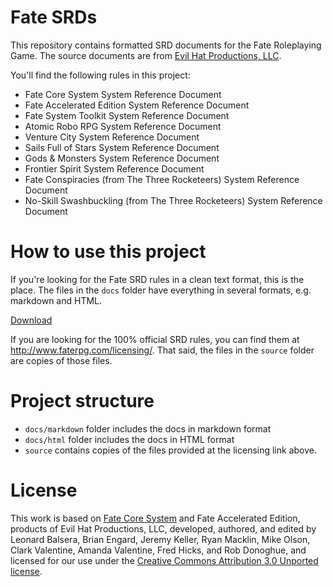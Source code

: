 # Fate SRDs

This repository contains formatted SRD documents for the Fate Roleplaying Game. The source documents are from [Evil Hat Productions, LLC](http://www.faterpg.com/licensing/).

You'll find the following rules in this project:

- Fate Core System System Reference Document
- Fate Accelerated Edition System Reference Document
- Fate System Toolkit System Reference Document
- Atomic Robo RPG System Reference Document
- Venture City System Reference Document
- Sails Full of Stars System Reference Document
- Gods & Monsters System Reference Document
- Frontier Spirit System Reference Document
- Fate Conspiracies (from The Three Rocketeers) System Reference Document
- No-Skill Swashbuckling (from The Three Rocketeers) System Reference Document

# How to use this project

If you're looking for the Fate SRD rules in a clean text format, this is the place. The files in the `docs` folder have everything in several formats, e.g. markdown and HTML.

[Download](https://github.com/amazingrando/fate-srd/archive/master.zip)

If you are looking for the 100% official SRD rules, you can find them at http://www.faterpg.com/licensing/. That said, the files in the `source` folder are copies of those files.

# Project structure

- `docs/markdown` folder includes the docs in markdown format
- `docs/html` folder includes the docs in HTML format
- `source` contains copies of the files provided at the licensing link above.

# License

This work is based on [Fate Core System](http://www.faterpg.com/) and Fate Accelerated Edition, products of Evil Hat Productions, LLC, developed, authored, and edited by Leonard Balsera, Brian Engard, Jeremy Keller, Ryan Macklin, Mike Olson, Clark Valentine, Amanda Valentine, Fred Hicks, and Rob Donoghue, and licensed for our use under the [Creative Commons Attribution 3.0 Unported license](http://creativecommons.org/licenses/by/3.0/).